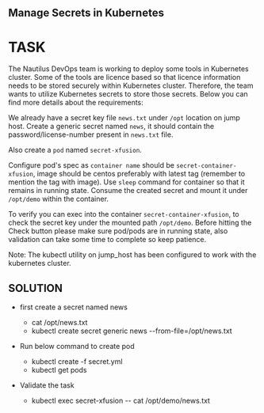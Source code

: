## Manage Secrets in Kubernetes

# TASK

The Nautilus DevOps team is working to deploy some tools in Kubernetes cluster. Some of the tools are licence based so that licence information needs to be stored securely within Kubernetes cluster. Therefore, the team wants to utilize Kubernetes secrets to store those secrets. Below you can find more details about the requirements:

We already have a secret key file `news.txt` under `/opt` location on jump host. Create a generic secret named `news`, it should contain the password/license-number present in `news.txt` file.

Also create a `pod` named `secret-xfusion`.

Configure pod's spec as `container name` should be `secret-container-xfusion`, image should be centos preferably with latest tag (remember to mention the tag with image). Use `sleep` command for container so that it remains in running state. Consume the created secret and mount it under `/opt/demo` within the container.

To verify you can exec into the container `secret-container-xfusion`, to check the secret key under the mounted path `/opt/demo`. Before hitting the Check button please make sure pod/pods are in running state, also validation can take some time to complete so keep patience.

Note: The kubectl utility on jump_host has been configured to work with the kubernetes cluster.

## SOLUTION
* first create a secret named news
    - cat /opt/news.txt
    - kubectl create secret generic news --from-file=/opt/news.txt

* Run below command to create pod
    - kubectl create -f secret.yml
    - kubectl get pods

* Validate the task 
    - kubectl exec secret-xfusion -- cat /opt/demo/news.txt